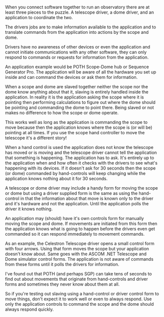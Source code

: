  When you connect software together to run an observatory there are at least three pieces to the puzzle. A telescope driver, a dome driver, and an application to coordinate the two.

The drivers jobs are to make information available to the application and to translate commands from the application into actions by the scope and dome.

Drivers have no awareness of other devices or even the application and cannot initiate communications with any other software, they can only respond to commands or requests for information from the application.

An application example would be POTH Scope-Dome hub or Sequence Generator Pro. The application will be aware of all the hardware you set up inside and can command the devices or ask them for information.

When a scope and dome are slaved together neither the scope nor the dome know anything about that it, slaving is entirely handled inside the application. In reality it is the application asking the scope where it is pointing then performing calculations to figure out where the dome should be pointing and commanding the dome to point there. Being slaved or not makes no difference to how the scope or dome operate.

This works well as long as the application is commanding the scope to move because then the application knows where the scope is (or will be) pointing at all times. If you use the scope hand controller to move the telescope it's a different story!

When a hand control is used the application does not know the telescope has moved or is moving and the telescope driver cannot tell the application that something is happening. The application has to ask. It's entirely up to the application when and how often it checks with the drivers to see what's happening with its devices. If it doesn't ask for 30 seconds then the scope (or dome) commanded by hand-controls will keep changing while the application knows nothing about it for 30 seconds.

A telescope or dome driver may include a handy form for moving the scope or dome but using a driver supplied form is the same as using the hand-control in that the information about that move is known only to the driver and it's hardware and not the application. Until the application polls the driver it knows nothing.

An application may (should) have it's own controls form for manually moving the scope and dome. If movements are initiated from this form then the application knows what is going to happen before the drivers even get commanded so it can respond immediately to movement commands.

As an example, the Celestron Telescope driver opens a small control form with four arrows. Using that form moves the scope but your application doesn't know about. Same goes with the ASCOM .NET Telescope and Dome simulator control forms. The application is not aware of commands from these forms until it polls the drivers for information.

I've found out that POTH (and perhaps SGP) can take tens of seconds to find out about movements that originate from hand-controls and driver forms and sometimes they never know about them at all.

So if you're testing out slaving using a hand-control or driver control form to move things, don't expect it to work well or even to always respond. Use only the application controls to command the scope and the dome should always respond quickly.